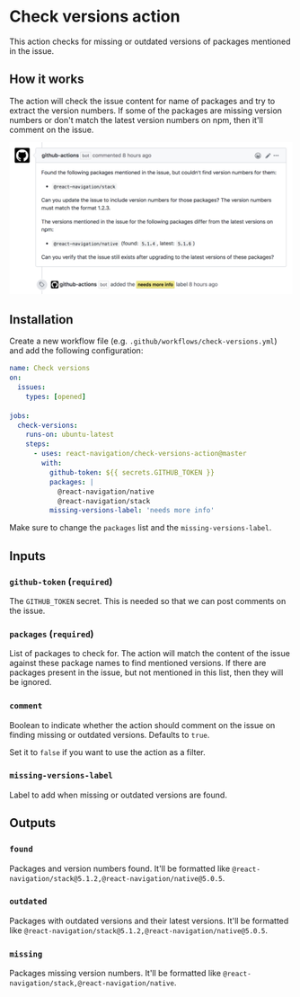 # Check versions action

This action checks for missing or outdated versions of packages mentioned in the issue.

## How it works

The action will check the issue content for name of packages and try to extract the version numbers. If some of the packages are missing version numbers or don't match the latest version numbers on npm, then it'll comment on the issue.

![demo](assets/screenshot.png)

## Installation

Create a new workflow file (e.g. `.github/workflows/check-versions.yml`) and add the following configuration:

```yml
name: Check versions
on:
  issues:
    types: [opened]

jobs:
  check-versions:
    runs-on: ubuntu-latest
    steps:
      - uses: react-navigation/check-versions-action@master
        with:
          github-token: ${{ secrets.GITHUB_TOKEN }}
          packages: |
            @react-navigation/native
            @react-navigation/stack
          missing-versions-label: 'needs more info'
```

Make sure to change the `packages` list and the `missing-versions-label`.

## Inputs

### `github-token` (`required`)

The `GITHUB_TOKEN` secret. This is needed so that we can post comments on the issue.

### `packages` (`required`)

List of packages to check for. The action will match the content of the issue against these package names to find mentioned versions. If there are packages present in the issue, but not mentioned in this list, then they will be ignored.

### `comment`

Boolean to indicate whether the action should comment on the issue on finding missing or outdated versions. Defaults to `true`.

Set it to `false` if you want to use the action as a filter.

### `missing-versions-label`

Label to add when missing or outdated versions are found.

## Outputs

### `found`

Packages and version numbers found. It'll be formatted like `@react-navigation/stack@5.1.2,@react-navigation/native@5.0.5`.

### `outdated`

Packages with outdated versions and their latest versions. It'll be formatted like `@react-navigation/stack@5.1.2,@react-navigation/native@5.0.5`.

### `missing`

Packages missing version numbers. It'll be formatted like `@react-navigation/stack,@react-navigation/native`.
